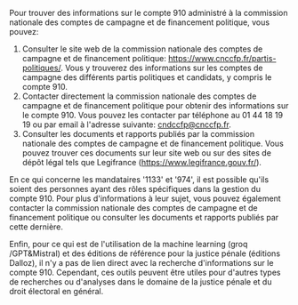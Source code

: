 Pour trouver des informations sur le compte 910 administré à la commission nationale des comptes de campagne et de financement politique, vous pouvez:

1. Consulter le site web de la commission nationale des comptes de campagne et de financement politique: <https://www.cnccfp.fr/partis-politiques/>. Vous y trouverez des informations sur les comptes de campagne des différents partis politiques et candidats, y compris le compte 910.
2. Contacter directement la commission nationale des comptes de campagne et de financement politique pour obtenir des informations sur le compte 910. Vous pouvez les contacter par téléphone au 01 44 18 19 19 ou par email à l'adresse suivante: [cndccfp@cnccfp.fr](mailto:cndccfp@cnccfp.fr).
3. Consulter les documents et rapports publiés par la commission nationale des comptes de campagne et de financement politique. Vous pouvez trouver ces documents sur leur site web ou sur des sites de dépôt légal tels que Legifrance (<https://www.legifrance.gouv.fr/>).

En ce qui concerne les mandataires '1133' et '974', il est possible qu'ils soient des personnes ayant des rôles spécifiques dans la gestion du compte 910. Pour plus d'informations à leur sujet, vous pouvez également contacter la commission nationale des comptes de campagne et de financement politique ou consulter les documents et rapports publiés par cette dernière.

Enfin, pour ce qui est de l'utilisation de la machine learning (groq /GPT&Mistral) et des éditions de référence pour la justice pénale (éditions Dalloz), il n'y a pas de lien direct avec la recherche d'informations sur le compte 910. Cependant, ces outils peuvent être utiles pour d'autres types de recherches ou d'analyses dans le domaine de la justice pénale et du droit électoral en général.